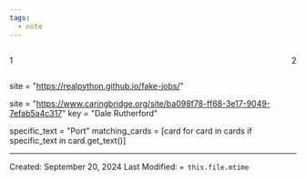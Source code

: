 ```yaml
---
tags:
  - note
---
```


<div style="display: flex; justify-content: space-between">
	<p>1</p>
	<p>2</p>
</div>


site = "https://realpython.github.io/fake-jobs/"

site = "https://www.caringbridge.org/site/ba098f78-ff68-3e17-9049-7efab5a4c317"
key = "Dale Rutherford"

specific_text = "Port"
matching_cards = [card for card in cards if specific_text in card.get_text()]

---
Created: September 20, 2024
Last Modified: `= this.file.mtime`
